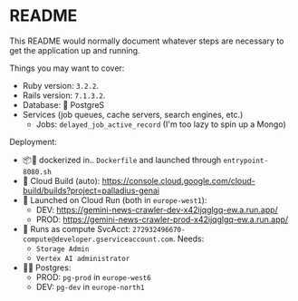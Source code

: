 # README

This README would normally document whatever steps are necessary to get the
application up and running.

Things you may want to cover:

* Ruby version: `3.2.2`.
* Rails version: `7.1.3.2`.
* Database: 🐘 PostgreS
* Services (job queues, cache servers, search engines, etc.)
    * Jobs: `delayed_job_active_record` (I'm too lazy to spin up a Mongo)

Deployment:

* 📦🚢 dockerized in.. `Dockerfile` and launched through `entrypoint-8080.sh`
* 🧱 Cloud Build (auto): https://console.cloud.google.com/cloud-build/builds?project=palladius-genai
* 🏃 Launched on Cloud Run (both in `europe-west1`):
    * DEV: https://gemini-news-crawler-dev-x42ijqglgq-ew.a.run.app/
    * PROD: https://gemini-news-crawler-prod-x42ijqglgq-ew.a.run.app/
* 🔏 Runs as compute SvcAcct: `272932496670-compute@developer.gserviceaccount.com`. Needs:
    * `Storage Admin`
    * `Vertex AI administrator`
* 🔋🐘 Postgres:
    * PROD: `pg-prod` in `europe-west6`
    * DEV:  `pg-dev` in `europe-north1`


